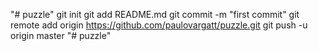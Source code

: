 "# puzzle"  git init git add README.md git commit -m "first commit" git remote add origin https://github.com/paulovargatt/puzzle.git git push -u origin master
"# puzzle" 
